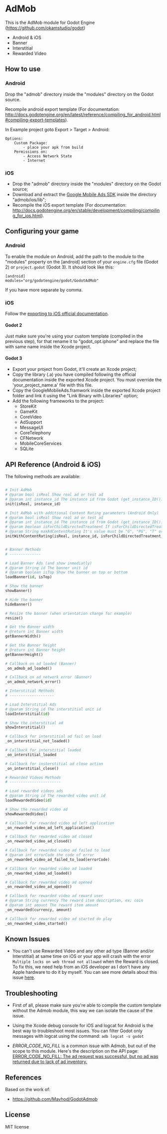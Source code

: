AdMob
=====
This is the AdMob module for Godot Engine (https://github.com/okamstudio/godot)
- Android & iOS
- Banner
- Interstitial
- Rewarded Video

How to use
----------

### Android
Drop the "admob" directory inside the "modules" directory on the Godot source.

Recompile android export template (For documentation: http://docs.godotengine.org/en/latest/reference/compiling_for_android.html#compiling-export-templates).


In Example project goto Export > Target > Android:

	Options:
		Custom Package:
			- place your apk from build
		Permissions on:
			- Access Network State
			- Internet
### iOS
- Drop the "admob" directory inside the "modules" directory on the Godot source;
- Download and extract the [Google Mobile Ads SDK](https://developers.google.com/admob/ios/download) inside the directory "admob/ios/lib";
- Recompile the iOS export template (For documentation: http://docs.godotengine.org/en/stable/development/compiling/compiling_for_ios.html).

Configuring your game
---------------------

### Android
To enable the module on Android, add the path to the module to the "modules" property on the [android] section of your  ```engine.cfg``` file (Godot 2) or ```project.godot``` (Godot 3). It should look like this:

	[android]
	modules="org/godotengine/godot/GodotAdMob"

If you have more separate by comma.

### iOS
Follow the [exporting to iOS official documentation](http://docs.godotengine.org/en/stable/learning/workflow/export/exporting_for_ios.html).

#### Godot 2
Just make sure you're using your custom template (compiled in the previous step), for that  rename it to "godot_opt.iphone" and replace the file with same name inside the Xcode project.

#### Godot 3
- Export your project from Godot, it'll create an Xcode project;
- Copy the library (.a) you have compiled following the official documentation inside the exported Xcode project. You must override the 'your_project_name.a' file with this file.
- Copy the GoogleMobileAds.framwork inside the exported Xcode project folder and link it using the "Link Binary with Libraries" option;
- Add the following frameworks to the project:
	- StoreKit
	- GameKit
	- CoreVideo
	- AdSupport
	- MessageUI
	- CoreTelephony
	- CFNetwork
	- MobileCoreServices
	- SQLite

API Reference (Android & iOS)
-------------

The following methods are available:
```python

# Init AdMob
# @param bool isReal Show real ad or test ad
# @param int instance_id The instance id from Godot (get_instance_ID())
init(isReal, instance_id)

# Init AdMob with additional Content Rating parameters (Android Only)
# @param bool isReal Show real ad or test ad
# @param int instance_id The instance id from Godot (get_instance_ID())
# @param boolean isForChildDirectedTreatment If isForChildDirectedTreatment is true, maxAdContetRating will be ignored (your maxAdContentRating would can not be other than "G")
# @param String maxAdContentRating It's value must be "G", "PG", "T" or "MA". If the rating of your app in Play Console and your config of maxAdContentRating in AdMob are not matched, your app can be banned by Google.
initWithContentRating(isReal, instance_id, isForChildDirectedTreatment, maxAdContentRating)


# Banner Methods
# --------------

# Load Banner Ads (and show inmediatly)
# @param String id The banner unit id
# @param boolean isTop Show the banner on top or bottom
loadBanner(id, isTop)

# Show the banner
showBanner()

# Hide the banner
hideBanner()

# Resize the banner (when orientation change for example)
resize()

# Get the Banner width
# @return int Banner width
getBannerWidth()

# Get the Banner height
# @return int Banner height
getBannerHeight()

# Callback on ad loaded (Banner)
_on_admob_ad_loaded()

# Callback on ad network error (Banner)
_on_admob_network_error()

# Interstitial Methods
# --------------------

# Load Interstitial Ads
# @param String id The interstitial unit id
loadInterstitial(id)

# Show the interstitial ad
showInterstitial()

# Callback for interstitial ad fail on load
_on_interstitial_not_loaded()

# Callback for interstitial loaded
_on_interstitial_loaded

# Callback for insterstitial ad close action
_on_interstitial_close()

# Rewarded Videos Methods
# -----------------------

# Load rewarded videos ads
# @param String id The rewarded video unit id
loadRewardedVideo(id)

# Show the rewarded video ad
showRewardedVideo()

# Callback for rewarded video ad left application
_on_rewarded_video_ad_left_application()

# Callback for rewarded video ad closed 
_on_rewarded_video_ad_closed()

# Callback for rewarded video ad failed to load
# @param int errorCode the code of error
_on_rewarded_video_ad_failed_to_load(errorCode)

# Callback for rewarded video ad loaded
_on_rewarded_video_ad_loaded()

# Callback for rewarded video ad opened
_on_rewarded_video_ad_opened()

# Callback for rewarded video ad reward user
# @param String currency The reward item description, ex: coin
# @param int amount The reward item amount
_on_rewarded(currency, amount)

# Callback for rewarded video ad started do play
_on_rewarded_video_started()
```

Known Issues
--------------
* You can't use Rewarded Video and any other ad type (Banner and/or Interstitial) at same time on iOS or your app will crash with the error ```Multiple locks on web thread not allowed``` when the Reward is closed. To fix this, we need help from an iOS developer as I don't have any Apple hardware to do it by myself. You can see more details about this issue [here](https://github.com/kloder-games/godot-admob/issues/53).


Troubleshooting
--------------

* First of all, please make sure you're able to compile the custom template without the Admob module, this way we can isolate the cause of the issue.

* Using the Xcode debug console for iOS and logcat for Android is the best way to troubleshoot most issues. You can filter Godot only messages with logcat using the command: ```adb logcat -s godot```

* _ERROR_CODE_NO_FILL_ is a common issue with Admob, but out of the scope to this module. Here's the description on the API page: [ERROR_CODE_NO_FILL: The ad request was successful, but no ad was returned due to lack of ad inventory.](https://developers.google.com/android/reference/com/google/android/gms/ads/AdRequest.html#ERROR_CODE_NO_FILL)

References
-------------
Based on the work of:
* https://github.com/Mavhod/GodotAdmob

License
-------------
MIT license
